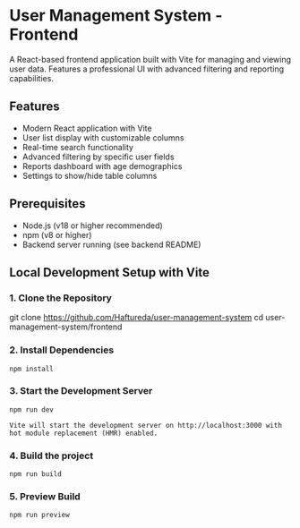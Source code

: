 # User Management System - Frontend

A React-based frontend application built with Vite for managing and viewing user data. Features a professional UI with advanced filtering and reporting capabilities.

## Features

- Modern React application with Vite
- User list display with customizable columns
- Real-time search functionality
- Advanced filtering by specific user fields
- Reports dashboard with age demographics
- Settings to show/hide table columns

## Prerequisites

- Node.js (v18 or higher recommended)
- npm (v8 or higher) 
- Backend server running (see backend README)

## Local Development Setup with Vite

### 1. Clone the Repository

   git clone https://github.com/Haftureda/user-management-system
   cd user-management-system/frontend

### 2. Install Dependencies

    npm install

### 3. Start the Development Server

    npm run dev

    Vite will start the development server on http://localhost:3000 with hot module replacement (HMR) enabled.

### 4. Build the project

    npm run build

### 5. Preview Build

    npm run preview

